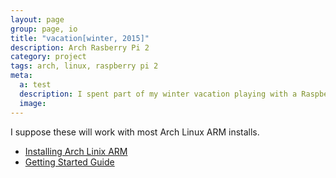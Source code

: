 ```yaml
---
layout: page
group: page, io
title: "vacation[winter, 2015]"
description: Arch Rasberry Pi 2
category: project
tags: arch, linux, raspberry pi 2
meta:
  a: test
  description: I spent part of my winter vacation playing with a Raspberry Pi 2
  image:
---
```

I suppose these will work with most Arch Linux ARM installs.


* [Installing Arch Linix ARM](rasp-arch-install/)
* [Getting Started Guide](rasp-arch-next/)
